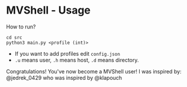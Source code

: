 # MVShell - Usage

How to run?

```
cd src
python3 main.py <profile (int)>
```

- If you want to add profiles edit `config.json`
- `.u` means user, `.h` means host, `.d` means directory.

Congratulations! You've now become a MVShell user!
I was inspired by: @jedrek_0429 who was inspired by @klapouch